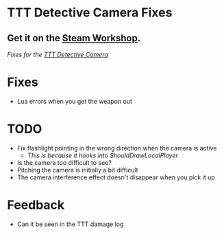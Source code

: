 # TTT Detective Camera Fixes

## Get it on the [Steam Workshop](https://steamcommunity.com/sharedfiles/filedetails/?id=1834616508).

_Fixes for the [TTT Detective Camera](https://steamcommunity.com/sharedfiles/filedetails/?id=742075110)_

# Fixes
* Lua errors when you get the weapon out


# TODO
* Fix flashlight pointing in the wrong direction when the camera is active
    * _This is because it hooks into ShouldDrawLocalPlayer_
* Is the camera too difficult to see?
* Pitching the camera is initially a bit difficult
* The camera interference effect doesn't disappear when you pick it up


# Feedback
* Can it be seen in the TTT damage log

